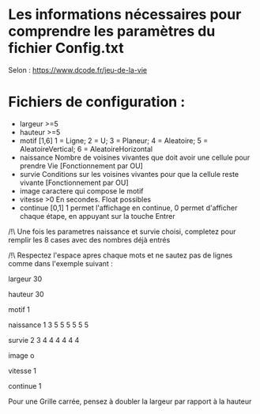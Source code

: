 Les informations nécessaires pour comprendre les paramètres du fichier Config.txt
=================================================================================
Selon : 
https://www.dcode.fr/jeu-de-la-vie

Fichiers de configuration : 
===========================
- largeur >=5
- hauteur >=5
- motif [1,6] 1 = Ligne; 2 = U; 3 = Planeur; 4 = Aleatoire; 5 = AleatoireVertical; 6 = AleatoireHorizontal
- naissance Nombre de voisines vivantes que doit avoir une cellule pour prendre Vie [Fonctionnement par OU]
- survie Conditions sur les voisines vivantes pour que la cellule reste vivante [Fonctionnement par OU]
- image caractere qui compose le motif
- vitesse >0 En secondes. Float possibles
- continue [0,1] 1 permet l'affichage en continue, 0 permet d'afficher chaque étape, en appuyant sur la touche Entrer

/!\ Une fois les parametres naissance et survie choisi, completez pour remplir les 8 cases avec des nombres déjà entrés

/!\ Respectez l'espace apres chaque mots et ne sautez pas de lignes comme dans l'exemple suivant :


largeur 30   

hauteur 30         

motif 1

naissance 1 3 5 5 5 5 5 5

survie 2 3 4 4 4 4 4 4  

image o

vitesse 1

continue 1



Pour une Grille carrée, pensez à doubler la largeur par rapport à la hauteur
